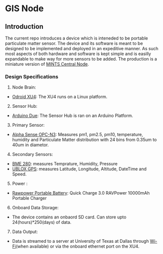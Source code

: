 # GIS Node

## Introduction 
The current repo introduces a device which is inteneded to be portable particulate matter sensor. The device and its software  is meant to be designed to be implemented and deployed in an expeditive manner. As such most aspects of both hardware and  software is kept simple and is easilly expandable to make way for more sensors to be added. The production is a miniature version of [MINTS Central Node](https://github.com/mi3nts/centralNode).

### Design Specifications  

1. Node Brain:
- [Odroid XU4](https://ameridroid.com/products/odroid-xu4): The XU4 runs on a Linux platform. 

2. Sensor Hub:
- [Arduino Due](https://store.arduino.cc/usa/arduino-due): The Sensor Hub is ran on an Arduino Platform. 

3. Primary Sensor:
- [Alpha Sense OPC-N3](http://www.alphasense.com/WEB1213/wp-content/uploads/2018/02/OPC-N3.pdf): Measures pm1, pm2.5, pm10, temperature, humidity and Particulate Matter distribution with 24 bins from 0.35um to 40um in diametor.  

4. Secondary Sensors: 
- [BME 280](http://wiki.seeedstudio.com/Grove-Barometer_Sensor-BME280/): measures Temprature, Humidity, Pressure 
- [UBLOX GPS](https://www.amazon.com/Waterproof-Navigator-Automobile-Navigation-Compatible/dp/B071XY4R26/ref=asc_df_B071XY4R26/?tag=hyprod-20&linkCode=df0&hvadid=312129973570&hvpos=1o4&hvnetw=g&hvrand=10149593131629630592&hvpone=&hvptwo=&hvqmt=&hvdev=c&hvdvcmdl=&hvlocint=&hvlocphy=9026945&hvtargid=pla-378730411150&psc=1): measures Latitude, Longitude, Altitude, DateTime and Speed. 

5. Power :
- [Rawpower Portable Battery](https://www.amazon.com/RAVPower-10000mAh-Ultra-Slim-High-Density-Li-Polymer/dp/B077CZ8412/ref=sr_1_8?ie=UTF8&qid=1549294766&sr=8-8&keywords=portable+charger&refinements=p_89%3ARAVPower): Quick Charge 3.0 RAVPower 10000mAh Portable Charger  

6. Onboard Data Storage: 
- The device contains an onbaord SD card. Can store upto 24(hours)*250(days) of data.  

7. Data Output: 
-  Data is streamed to a server at University of Texas at Dallas through [Wi-Fi](https://ameridroid.com/products/wifi-module-0)(when available) or via the onboard ethernet port on the XU4. 
